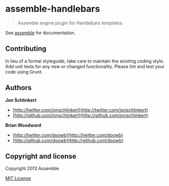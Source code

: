 # assemble-handlebars

> Assemble engine plugin for Handlebars templates.

See [assemble](https://github.com/assemble/assemble) for documentation.


## Contributing
In lieu of a formal styleguide, take care to maintain the existing coding style. Add unit tests for any new or changed functionality. Please lint and test your code using Grunt.


## Authors

**Jon Schlinkert**

+ [http://twitter.com/jonschlinkert](http://twitter.com/jonschlinkert)
+ [http://github.com/jonschlinkert](http://github.com/jonschlinkert)

**Brian Woodward**

+ [http://twitter.com/doowb](http://twitter.com/doowb)
+ [http://github.com/doowb](http://github.com/doowb)


## Copyright and license
Copyright 2013 Assemble

[MIT License](LICENSE-MIT)
